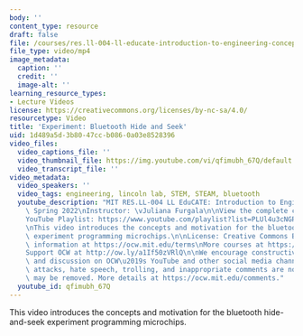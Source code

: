 ```yaml
---
body: ''
content_type: resource
draft: false
file: /courses/res.ll-004-ll-educate-introduction-to-engineering-concepts-spring-2022/mitres_ll-004s22_3_bluetooth_360p_16_9.mp4
file_type: video/mp4
image_metadata:
  caption: ''
  credit: ''
  image-alt: ''
learning_resource_types:
- Lecture Videos
license: https://creativecommons.org/licenses/by-nc-sa/4.0/
resourcetype: Video
title: 'Experiment: Bluetooth Hide and Seek'
uid: 1d489a5d-3b80-47cc-b086-0a03e8528396
video_files:
  video_captions_file: ''
  video_thumbnail_file: https://img.youtube.com/vi/qfimubh_67Q/default.jpg
  video_transcript_file: ''
video_metadata:
  video_speakers: ''
  video_tags: engineering, lincoln lab, STEM, STEAM, bluetooth
  youtube_description: "MIT RES.LL-004 LL EduCATE: Introduction to Engineering Concepts,\
    \ Spring 2022\nInstructor: \vJuliana Furgala\n\nView the complete course: https://ocw.mit.edu/courses/res.ll-004-ll-educate-introduction-to-engineering-concepts-spring-2022\n\
    YouTube Playlist: https://www.youtube.com/playlist?list=PLUl4u3cNGP63HVH1wnIgj4UCKXBwx3UWR\n\
    \nThis video introduces the concepts and motivation for the bluetooth hide-and-seek\
    \ experiment programming microchips.\n\nLicense: Creative Commons BY-NC-SA\nMore\
    \ information at https://ocw.mit.edu/terms\nMore courses at https://ocw.mit.edu\n\
    Support OCW at http://ow.ly/a1If50zVRlQ\n\nWe encourage constructive comments\
    \ and discussion on OCW\u2019s YouTube and other social media channels. Personal\
    \ attacks, hate speech, trolling, and inappropriate comments are not allowed and\
    \ may be removed. More details at https://ocw.mit.edu/comments."
  youtube_id: qfimubh_67Q
---
```

This video introduces the concepts and motivation for the bluetooth hide-and-seek experiment programming microchips.
